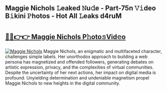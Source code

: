 ## Maggie Nichols 𝙻eaked 𝙽u𝚍e - Part-75n 𝚅𝚒deo B𝚒kini 𝙿hotos - Hot All 𝙻eaks d4ruM

# <h2><a href="http://ld5blj.urlbe.top/?page=Maggie+Nichols">🔗🔗👉👉 Maggie Nichols P𝚑oto𝚜Vid𝚎o</a></h2>

[![Maggie Nichols](https://i.imgur.com/eBuTRDB.gif)](http://ld5blj.urlbe.top/?page=Maggie+Nichols)
Maggie Nichols, an enigmatic and multifaceted character, challenges simple labels. Her unorthodox approach to building a web persona has magnetized and offended followers, generating debates on artistic expression, privacy, and the complexities of virtual communities. Despite the uncertainty of her next actions, her impact on digital media is profound. Unyielding determination and undeniable magnetism propel Maggie Nichols to new heights in the digital community.
